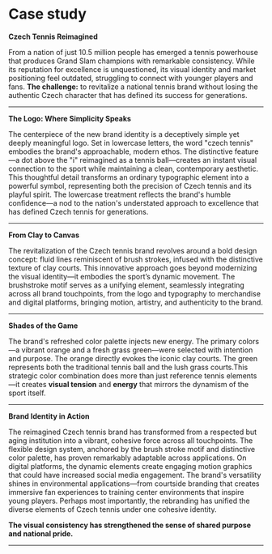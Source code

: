 # **Case study**

**Czech Tennis Reimagined**

From a nation of just 10.5 million people has emerged a tennis powerhouse that produces Grand Slam champions with remarkable consistency. While its reputation for excellence is unquestioned, its visual identity and market positioning feel outdated, struggling to connect with younger players and fans. **The challenge:** to revitalize a national tennis brand without losing the authentic Czech character that has defined its success for generations.


****

**The Logo: Where Simplicity Speaks**

The centerpiece of the new brand identity is a deceptively simple yet deeply meaningful logo. Set in lowercase letters, the word "czech tennis" embodies the brand's approachable, modern ethos. The distinctive feature—a dot above the "i" reimagined as a tennis ball—creates an instant visual connection to the sport while maintaining a clean, contemporary aesthetic. This thoughtful detail transforms an ordinary typographic element into a powerful symbol, representing both the precision of Czech tennis and its playful spirit. The lowercase treatment reflects the brand's humble confidence—a nod to the nation's understated approach to excellence that has defined Czech tennis for generations.


****

**From Clay to Canvas**

The revitalization of the Czech tennis brand revolves around a bold design concept: fluid lines reminiscent of brush strokes, infused with the distinctive texture of clay courts. This innovative approach goes beyond modernizing the visual identity—it embodies the sport’s dynamic movement. The brushstroke motif serves as a unifying element, seamlessly integrating across all brand touchpoints, from the logo and typography to merchandise and digital platforms, bringing motion, artistry, and authenticity to the brand.


****

**Shades of the Game**

The brand's refreshed color palette injects new energy. The primary colors—a vibrant orange and a fresh grass green—were selected with intention and purpose. The orange directly evokes the iconic clay courts. The green represents both the traditional tennis ball and the lush grass courts.This strategic color combination does more than just reference tennis elements—it creates **visual tension** and **energy** that mirrors the dynamism of the sport itself.


****

**Brand Identity in Action**

The reimagined Czech tennis brand has transformed from a respected but aging institution into a vibrant, cohesive force across all touchpoints. 
The flexible design system, anchored by the brush stroke motif and distinctive color palette, has proven remarkably adaptable across applications. On digital platforms, the dynamic elements create engaging motion graphics that could have increased social media engagement. 
The brand's versatility shines in environmental applications—from courtside branding that creates immersive fan experiences to training center environments that inspire young players. 
Perhaps most importantly, the rebranding has unified the diverse elements of Czech tennis under one cohesive identity.

**The visual consistency has strengthened the sense of shared purpose and national pride.**


****


